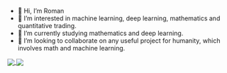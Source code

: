 - 👋 Hi, I’m Roman
- 👀 I’m interested in machine learning, deep learning, mathematics and quantitative trading. 
- 🌱 I’m currently studying mathematics and deep learning.
- 💞️ I’m looking to collaborate on any useful project for humanity, which involves math and machine learning.

<a href="https://github.com/romanvoyt/github-readme-stats">
  <img align="center" src="https://github-readme-stats.vercel.app/api?username=romanvoyt&show_icons=true&theme=default" />
</a>
<a href="https://github.com/romanvoyt/mnist_classifier">
  <img align="center" src="https://github-readme-stats.vercel.app/api/top-langs/?username=romanvoyt&layout=compact" />
</a>


<!---
romanvoyt/romanvoyt is a ✨ special ✨ repository because its `README.md` (this file) appears on your GitHub profile.
You can click the Preview link to take a look at your changes.
--->
